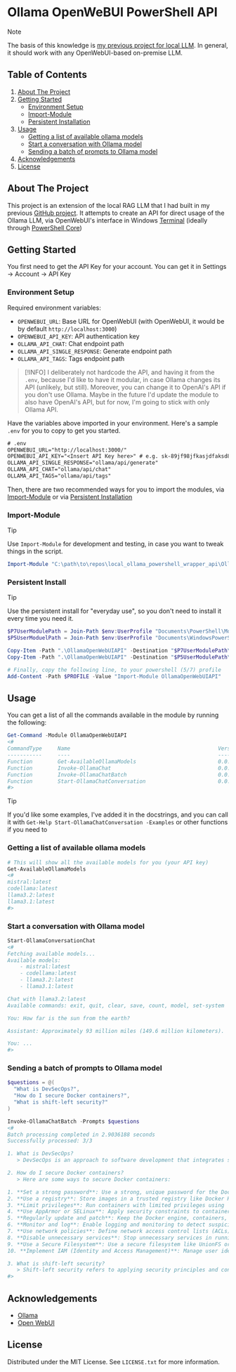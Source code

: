 # Ollama OpenWeBUI PowerShell API

> [!NOTE]
> The basis of this knowledge is [my previous project for local LLM](https://github.com/adjiap/local_ollama_powershell_setup). In general, it should work with any OpenWebUI-based on-premise LLM.

<!-- TABLE OF CONTENTS -->
## Table of Contents
<ol>
  <li>
    <a href="#about-the-project">About The Project</a>
  </li>
  <li>
    <a href="#getting-started">Getting Started</a>
    <ul>
      <li><a href="#environment-setup">Environment Setup</a></li>
      <li><a href="#import-module">Import-Module</a></li>
      <li><a href="#persistent-install">Persistent Installation</a></li>
    </ul>
  </li>
  <li>
    <a href="#usage">Usage</a>
    <ul>
      <li><a href="#getting-a-list-of-available-ollama-models">Getting a list of available ollama models</li>
      <li><a href="#start-a-conversation-with-ollama-model">Start a conversation with Ollama model</li>
      <li><a href="#sending-a-batch-of-prompts-to-ollama-model">Sending a batch of prompts to Ollama model</li>
    </ul>
  </li>
  <li><a href="#acknowledgements">Acknowledgements</a></li>
  <li><a href="#license">License</a></li>
</ol>

<!-- ABOUT THE PROJECT -->
## About The Project

This project is an extension of the local RAG LLM that I had built in my previous [GitHub project](https://github.com/adjiap/local_ollama_powershell_setup). It attempts to create an API for direct usage of the Ollama LLM, via OpenWebUI's interface in Windows [Terminal](https://github.com/microsoft/terminal) (ideally through [PowerShell Core](https://github.com/PowerShell/PowerShell))

<!-- GETTING STARTED -->
## Getting Started
You first need to get the API Key for your account. You can get it in Settings -> Account -> API Key

### Environment Setup

Required environment variables:
- `OPENWEBUI_URL`: Base URL for OpenWebUI (with OpenWebUI, it would be by default `http://localhost:3000`)
- `OPENWEBUI_API_KEY`: API authentication key
- `OLLAMA_API_CHAT`: Chat endpoint path 
- `OLLAMA_API_SINGLE_RESPONSE`: Generate endpoint path
- `OLLAMA_API_TAGS`: Tags endpoint path

> [!INFO]
> I deliberately not hardcode the API, and having it from the `.env`, because I'd like to have it modular, in case Ollama changes its API (unlikely, but still). Moreover, you can change it to OpenAI's API if you don't use Ollama. 
> Maybe in the future I'd update the module to also have OpenAI's API, but for now, I'm going to stick with only Ollama API.

Have the variables above imported in your environment. Here's a sample `.env` for you to copy to get you started.

```txt
# .env
OPENWEBUI_URL="http://localhost:3000/"
OPENWEBUI_API_KEY="<Insert API Key here>" # e.g. sk-89jf98jfkasjdfaksd89jkfljalk
OLLAMA_API_SINGLE_RESPONSE="ollama/api/generate"
OLLAMA_API_CHAT="ollama/api/chat"
OLLAMA_API_TAGS="ollama/api/tags"
```

Then, there are two recommended ways for you to import the modules, via <a href="#import-module">Import-Module</a> or via <a href="#persistent-install">Persistent Installation</a>

### Import-Module
> [!TIP]
> Use `Import-Module` for development and testing, in case you want to tweak things in the script.

```powershell
Import-Module "C:\path\to\repos\local_ollama_powershell_wrapper_api\OllamaOpenWebUIAPI\OllamaOpenWebUIAPI.psd1"
```

### Persistent Install
> [!TIP]
> Use the persistent install for "everyday use", so you don't need to install it every time you need it.

```powershell
$P7UserModulePath = Join-Path $env:UserProfile "Documents\PowerShell\Modules"
$P5UserModuelPath = Join-Path $env:UserProfile "Documents\WindowsPowerShell\Modules"

Copy-Item -Path ".\OllamaOpenWebUIAPI" -Destination "$P7UserModulePath\" -Recurse
Copy-Item -Path ".\OllamaOpenWebUIAPI" -Destination "$P5UserModulePath\" -Recurse

# Finally, copy the following line, to your powershell (5/7) profile
Add-Content -Path $PROFILE -Value "Import-Module OllamaOpenWebUIAPI"
```

<!-- USAGE EXAMPLES -->
## Usage
You can get a list of all the commands available in the module by running the following:

```powershell
Get-Command -Module OllamaOpenWebUIAPI
<#
CommandType     Name                                               Version    Source
-----------     ----                                               -------    ------
Function        Get-AvailableOllamaModels                          0.0.1      OllamaOpenWebUIAPI
Function        Invoke-OllamaChat                                  0.0.1      OllamaOpenWebUIAPI
Function        Invoke-OllamaChatBatch                             0.0.1      OllamaOpenWebUIAPI
Function        Start-OllamaChatConversation                       0.0.1      OllamaOpenWebUIAPI
#>
```

> [!TIP]
> If you'd like some examples, I've added it in the docstrings, and you can call it with `Get-Help Start-OllamaChatConversation -Examples` or other functions if you need to

### Getting a list of available ollama models

```powershell
# This will show all the available models for you (your API key)
Get-AvailableOllamaModels
<#
mistral:latest
codellama:latest
llama3.2:latest
llama3.1:latest
#>
```

### Start a conversation with Ollama model

```powershell
Start-OllamaConversationChat
<#
Fetching available models...
Available models:
    - mistral:latest
    - codellama:latest
    - llama3.2:latest
    - llama3.1:latest

Chat with llama3.2:latest
Available commands: exit, quit, clear, save, count, model, set-system

You: How far is the sun from the earth?

Assistant: Approximately 93 million miles (149.6 million kilometers).

You: ...
#>
```

### Sending a batch of prompts to Ollama model

```powershell
$questions = @(
  "What is DevSecOps?",
  "How do I secure Docker containers?",
  "What is shift-left security?"
)

Invoke-OllamaChatBatch -Prompts $questions
<#
Batch processing completed in 2.9036188 seconds
Successfully processed: 3/3

1. What is DevSecOps?
   > DevSecOps is an approach to software development that integrates security into every stage of the process, from development to deployment. It aims to ensure secure coding practices and continuous monitoring throughout the development cycle.

2. How do I secure Docker containers?
   > Here are some ways to secure Docker containers:

1. **Set a strong password**: Use a strong, unique password for the Docker daemon.
2. **Use a registry**: Store images in a trusted registry like Docker Hub or a private registry.
3. **Limit privileges**: Run containers with limited privileges using `docker run --privileged=false`.
4. **Use AppArmor or SELinux**: Apply security constraints to containers using AppArmor or SELinux.
5. **Regularly update and patch**: Keep the Docker engine, containers, and base images up-to-date.
6. **Monitor and log**: Enable logging and monitoring to detect suspicious activity.
7. **Use network policies**: Define network access control lists (ACLs) for incoming and outgoing traffic.
8. **Disable unnecessary services**: Stop unnecessary services in running containers.
9. **Use a Secure Filesystem**: Use a secure filesystem like UnionFS oraufFS.
10. **Implement IAM (Identity and Access Management)**: Manage user identities and permissions.

3. What is shift-left security?
   > Shift-left security refers to applying security principles and controls earlier in the software development lifecycle.
#>
```

## Acknowledgements
* [Ollama](https://github.com/ollama/ollama)
* [Open WebUI](https://github.com/open-webui/open-webui)

<!-- LICENSE -->
## License

Distributed under the MIT License. See `LICENSE.txt` for more information.